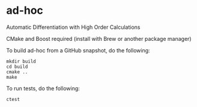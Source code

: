 # ad-hoc
Automatic Differentiation with High Order Calculations

CMake and Boost required (install with Brew or another package manager)

To build ad-hoc from a GitHub snapshot, do the following:

    mkdir build
    cd build
    cmake ..
    make

To run tests, do the following:

    ctest
    
